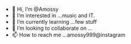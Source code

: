 - 👋 Hi, I’m @Amossy
- 👀 I’m interested in ...music and IT.
- 🌱 I’m currently learning ...few stuff
- 💞️ I’m looking to collaborate on ...
- 📫 How to reach me ...amossy999@instagram

<!---
Amossy/Amossy is a ✨ special ✨ repository because its `README.md` (this file) appears on your GitHub profile.
You can click the Preview link to take a look at your changes.
--->
